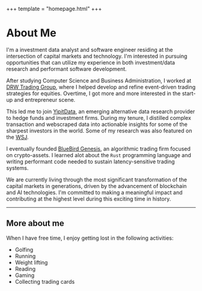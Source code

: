 +++
template = "homepage.html"
+++
<h1 class="page-header">About Me</h1>

I'm a investment data analyst and software engineer residing at the intersection of capital markets and technology. I'm interested in pursuing opportunities that can utilize my experience in both investment/data research and performant software development.

After studying Computer Science and Business Administration, I worked at [DRW Trading Group](https://www.drw.com/), where I helped develop and refine event-driven trading strategies for equities. Overtime, I got more and more interested in the start-up and entrepreneur scene. 

This led me to join [YipitData](https://www.yipitdata.com/), an emerging alternative data research provider to hedge funds and investment firms. During my tenure, I distilled complex transaction and webscraped data into actionable insights for some of the sharpest investors in the world. Some of my research was also featured on the [WSJ](https://youtu.be/5YO0oLuVU7w?si=V2ulGcd1dI6hnhCb&t=20). 

I eventually founded [BlueBird Genesis](https://bluebirdgenesis.com/), an algorithmic trading firm focused on crypto-assets. I learned alot about the `Rust` programming language and writing performant code needed to sustain latency-sensitive trading systems. 

We are currently living through the most significant transformation of the capital markets in generations, driven by the advancement of blockchain and AI technologies. I'm committed to making a meaningful impact and contributing at the highest level during this exciting time in history. 

---
## More about me
When I have free time, I enjoy getting lost in the following activities:

- Golfing
- Running
- Weight lifting 
- Reading
- Gaming
- Collecting trading cards
